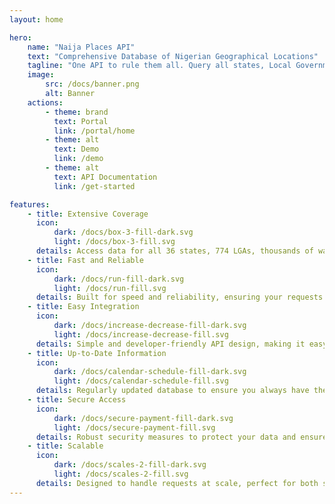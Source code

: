 ```yaml
---
layout: home

hero:
    name: "Naija Places API"
    text: "Comprehensive Database of Nigerian Geographical Locations"
    tagline: "One API to rule them all. Query all states, Local Government Areas, Wards, Polling Units, and Towns in Nigeria."
    image:
        src: /docs/banner.png
        alt: Banner
    actions:
        - theme: brand
          text: Portal
          link: /portal/home
        - theme: alt
          text: Demo
          link: /demo
        - theme: alt
          text: API Documentation
          link: /get-started

features:
    - title: Extensive Coverage
      icon:
          dark: /docs/box-3-fill-dark.svg
          light: /docs/box-3-fill.svg
      details: Access data for all 36 states, 774 LGAs, thousands of wards, polling units, and towns across Nigeria.
    - title: Fast and Reliable
      icon:
          dark: /docs/run-fill-dark.svg
          light: /docs/run-fill.svg
      details: Built for speed and reliability, ensuring your requests are processed quickly and efficiently.
    - title: Easy Integration
      icon:
          dark: /docs/increase-decrease-fill-dark.svg
          light: /docs/increase-decrease-fill.svg
      details: Simple and developer-friendly API design, making it easy to integrate into your applications.
    - title: Up-to-Date Information
      icon:
          dark: /docs/calendar-schedule-fill-dark.svg
          light: /docs/calendar-schedule-fill.svg
      details: Regularly updated database to ensure you always have the most current geographical data.
    - title: Secure Access
      icon:
          dark: /docs/secure-payment-fill-dark.svg
          light: /docs/secure-payment-fill.svg
      details: Robust security measures to protect your data and ensure secure API access.
    - title: Scalable
      icon:
          dark: /docs/scales-2-fill-dark.svg
          light: /docs/scales-2-fill.svg
      details: Designed to handle requests at scale, perfect for both small projects and large enterprises.
---
```

